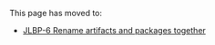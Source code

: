 This page has moved to:

- [JLBP-6 Rename artifacts and packages together](https://googlecloudplatform.github.io/cloud-opensource-java/JLBP-6.html)
